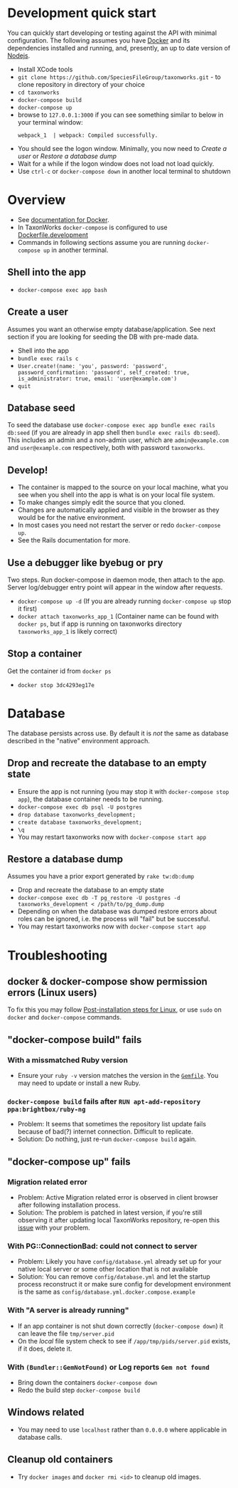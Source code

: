 

# Development quick start

You can quickly start developing or testing against the API with minimal configuration.  The following assumes you have [Docker](https://www.docker.com/get-docker) and its dependencies installed and running, and, presently, an up to date version of [Nodejs](https://nodejs.org/en/download/).

* Install XCode tools
* `git clone https://github.com/SpeciesFileGroup/taxonworks.git` - to clone repository in directory of your choice
* `cd taxonworks`
* `docker-compose build`
* `docker-compose up`
*  browse to `127.0.0.1:3000` if you can see something similar to below in your terminal window:
    ```
    webpack_1  | webpack: Compiled successfully.
    ```
* You should see the logon window. Minimally, you now need to _Create a user_ or _Restore a database dump_
* Wait for a while if the logon window does not load not load quickly. 
* Use `ctrl-c` or `docker-compose down` in another local terminal to shutdown

# Overview
* See [documentation for Docker](https://docs.docker.com/).
* In TaxonWorks `docker-compose` is configured to use  [Dockerfile.development](https://raw.githubusercontent.com/SpeciesFileGroup/taxonworks/development/Dockerfile.development)
* Commands in following sections assume you are running `docker-compose up` in another terminal.

## Shell into the app

* `docker-compose exec app bash`

## Create a user

Assumes you want an otherwise empty database/application. See next section if you are looking for seeding the DB with pre-made data.

* Shell into the app 
* `bundle exec rails c`
*  `User.create!(name: 'you', password: 'password', password_confirmation: 'password', self_created: true, is_administrator: true, email: 'user@example.com')`
* `quit`

## Database seed

To seed the database use `docker-compose exec app bundle exec rails db:seed` (if you are already in app shell then `bundle exec rails db:seed`). This includes an admin and a non-admin user, which are `admin@example.com` and `user@example.com` respectively, both with password `taxonworks`.

## Develop!

* The container is mapped to the source on your local machine, what you see when you shell into the app is what is on your local file system.
* To make changes simply edit the source that you cloned.
* Changes are automatically applied and visible in the browser as they would be for the native environment.
* In most cases you need not restart the server or redo `docker-compose up`. 
* See the Rails documentation for more.

## Use a debugger like byebug or pry

Two steps. Run docker-compose in daemon mode, then attach to the app. Server log/debugger entry point will appear in the window after requests.

* `docker-compose up -d` (If you are already running `docker-compose up` stop it first)
* `docker attach taxonworks_app_1` (Container name can be found with `docker ps`, but if app is running on taxonworks directory `taxonworks_app_1` is likely correct)

## Stop a container

Get the container id from `docker ps`

* `docker stop 3dc4293eg17e`  

# Database

The database persists across use.  By default it is *not* the same as database described in the "native" environment approach.

## Drop and recreate the database to an empty state

* Ensure the app is not running (you may stop it with `docker-compose stop app`), the database container needs to be running.
* `docker-compose exec db psql -U postgres`
* `drop database taxonworks_development;`
* `create database taxonworks_development;`
* `\q`
* You may restart taxonworks now with `docker-compose start app`

## Restore a database dump

Assumes you have a prior export generated by `rake tw:db:dump`

* Drop and recreate the database to an empty state
* `docker-compose exec db -T pg_restore -U postgres -d taxonworks_development < /path/to/pg_dump.dump`
* Depending on when the database was dumped restore errors about roles can be ignored, i.e. the process will "fail" but be successful.
* You may restart taxonworks now with `docker-compose start app`

# Troubleshooting

## docker & docker-compose show permission errors (Linux users)
To fix this you may follow [Post-installation steps for Linux](https://docs.docker.com/engine/install/linux-postinstall/), or use `sudo` on `docker` and `docker-compose` commands.

## "docker-compose build" fails

### With a missmatched Ruby version
* Ensure your `ruby -v` version matches the version in the [`Gemfile`](https://github.com/SpeciesFileGroup/taxonworks/blob/development/Gemfile#L5).  You may need to update or install a new Ruby.

### `docker-compose build` fails after `RUN apt-add-repository ppa:brightbox/ruby-ng`

* Problem: It seems that sometimes the repository list update fails because of bad(?) internet connection. Difficult to replicate. 
* Solution: Do nothing, just re-run `docker-compose build` again.

## "docker-compose up" fails

### Migration related error
* Problem: Active Migration related error is observed in client browser after following installation process.
* Solution: The problem is patched in latest version, if you're still observing it after updating local TaxonWorks repository,  re-open this [issue](https://github.com/SpeciesFileGroup/taxonworks/issues/250) with your problem.

### With PG::ConnectionBad: could not connect to server
* Problem: Likely you have `config/database.yml` already set up for your native local server or some other location that is not available
* Solution: You can remove `config/database.yml` and let the startup process reconstruct it or make sure config for development environment is the same as `config/database.yml.docker.compose.example`

### With "A server is already running"
* If an app container is not shut down correctly (`docker-compose down`) it can leave the file `tmp/server.pid`
* On the _local_ file system check to see if `/app/tmp/pids/server.pid` exists, if it does, delete it.

### With `(Bundler::GemNotFound)` or Log reports `Gem not found`
* Bring down the containers `docker-compose down`
* Redo the build step `docker-compose build`

## Windows related

* You may need to use `localhost` rather than `0.0.0.0` where applicable in database calls.

## Cleanup old containers

*  Try `docker images` and `docker rmi <id>` to cleanup old images. 


